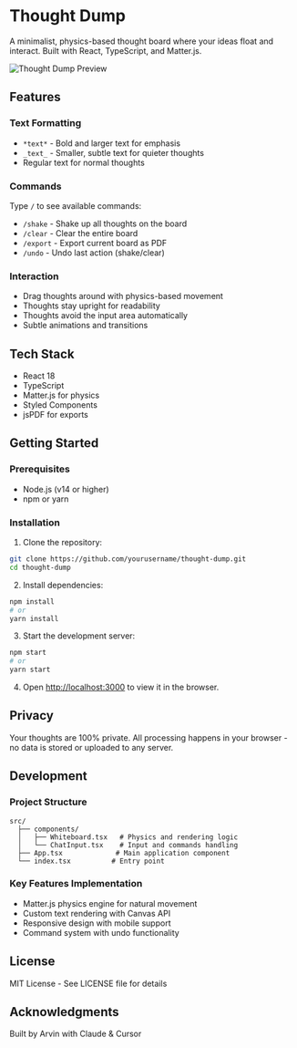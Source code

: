 # Thought Dump

A minimalist, physics-based thought board where your ideas float and interact. Built with React, TypeScript, and Matter.js.

![Thought Dump Preview](preview.png)

## Features

### Text Formatting
- `*text*` - Bold and larger text for emphasis
- `_text_` - Smaller, subtle text for quieter thoughts
- Regular text for normal thoughts

### Commands
Type `/` to see available commands:
- `/shake` - Shake up all thoughts on the board
- `/clear` - Clear the entire board
- `/export` - Export current board as PDF
- `/undo` - Undo last action (shake/clear)

### Interaction
- Drag thoughts around with physics-based movement
- Thoughts stay upright for readability
- Thoughts avoid the input area automatically
- Subtle animations and transitions

## Tech Stack
- React 18
- TypeScript
- Matter.js for physics
- Styled Components
- jsPDF for exports

## Getting Started

### Prerequisites
- Node.js (v14 or higher)
- npm or yarn

### Installation

1. Clone the repository:
```bash
git clone https://github.com/yourusername/thought-dump.git
cd thought-dump
```

2. Install dependencies:
```bash
npm install
# or
yarn install
```

3. Start the development server:
```bash
npm start
# or
yarn start
```

4. Open [http://localhost:3000](http://localhost:3000) to view it in the browser.

## Privacy
Your thoughts are 100% private. All processing happens in your browser - no data is stored or uploaded to any server.

## Development

### Project Structure
```
src/
  ├── components/
  │   ├── Whiteboard.tsx   # Physics and rendering logic
  │   └── ChatInput.tsx    # Input and commands handling
  ├── App.tsx             # Main application component
  └── index.tsx          # Entry point
```

### Key Features Implementation
- Matter.js physics engine for natural movement
- Custom text rendering with Canvas API
- Responsive design with mobile support
- Command system with undo functionality

## License
MIT License - See LICENSE file for details

## Acknowledgments
Built by Arvin with Claude & Cursor 